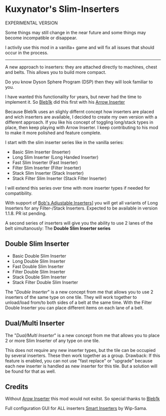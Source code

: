 # Kuxynator's Slim-Inserters

EXPERIMENTAL VERSION

Some things may still change in the near future and some things may become incompatible or disappear.

I activily use this mod in a vanilla+ game and will fix all issues that should occur in the process.

---

A new approach to inserters: they are attached directly to machines, chest and belts. This allows you to build more compact. 

Do you know Dyson Sphere Program (DSP) then they will look familiar to you.

I have wanted this functionality for years, but never had the time to implement it. So [Bleb1k](https://mods.factorio.com/user/bleb1k) did this first with his [Arrow Inserter](https://mods.factorio.com/mod/arrow-inserter)

Because Bleb1k uses an slighly differnt concept how inserters are placed and wich inserters are available, I decided to create my own version with a different approach. If you like his concept of toggling long/stack types in place, then keep playing with Arrow Inserter. I keep contributing to his mod to make it more polished and feature complete.

I start with the slim inserter series like in the vanilla series:  
- Basic Slim Inserter (Inserter)
- Long Slim Inserter (Long Handed Inserter)
- Fast Slim Inserter (Fast Inserter)
- Filter Slim Inserter (Filter Inserter)
- Stack Slim Inserter (Stack Inserter)
- Stack Filter Slim Inserter (Stack Filter Inserter)

I will extend this series over time with more inserter types if needed for compatibility.

With support of [Bob's Adjustable Inserters](https://mods.factorio.com/mod/)] you will get all variants of Long Inserters for any Filter-/Stack Inserters. Expected to be available in version 1.1.8. PR ist pending. 

A second series of inserters will give you the ability to use 2 lanes of the belt simultanously: The **Double Slim Inserter series**

## Double Slim Inserter

- Basic Double Slim Inserter
- Long Double Slim Inserter
- Fast Double Slim Inserter
- Filter Double Slim Inserter
- Stack Double Slim Inserter
- Stack Filter Double Slim Inserter

The "*Double Inserter*" is a new concept from me that allows you to use 2 inserters of the same type on one tile. They will work together to unload/load from/to both sides of a belt at the same time. With the Filter Double Inserter you can place different items on each lane of a belt.

## Dual/Multi Inserter

The "*Dual/Multi Inserter*" is a new concept from me that allows you to place 2 or more Slim Inserter of any type on one tile.

This does not require any new inserter types, but the tile can be occupied by several inserters. These then work together as a group. Drawback: If this feature is enabled, you can not use "fast replace" or "upgrade" because each new inserter is handled as new inserter for this tile. But a solution will be found for that as well.

## Credits

Without [Arow Inserter](https://mods.factorio.com/mod/arrow-inserter) this mod would not exitst. So special thanks to [Bleb1k](https://mods.factorio.com/user/bleb1k)

Full configuration GUI for ALL inserters [Smart Inserters](https://mods.factorio.com/mod/Smart_Inserters) by Wip-Sama.